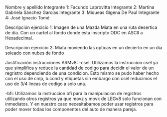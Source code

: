 Nombre y apellido 
Integrante 1: Facundo Laprovitta
Integrante 2: Martina Gabriela Sánchez Garcías
Integrante 3: Miqueas Gigena De Paul
Integrante 4: José Ignacio Tomé


Descripción ejercicio 1: Imagen de una Mazda Miata en una ruta desertica de dia. Con un cartel al fondo donde esta inscripto ODC en ASCII a Hexadecimal.


Descripción ejercicio 2: Miata moviendo las opticas en un decierto en un dia soleado con nubes de fondo


Justificación instrucciones ARMv8:
-csel: Utilizamos la instruccion csel ya que simplifica y reduce la cantidad de codigo para decidir el valor de un regristro dependiendo de una condicion.
       Esto mismo se pudo haber hecho con el uso de cmp, b.cond y etiquetas sin embargo con csel reducimos el uso de 3/4 lineas de codigo a solo una.

-bfi:  Utilizamos la instruccion bfi para la manipulacion de registros utilizando otros registros ya que movz y movk de LEGv8 solo funcionan con inmediatos.
       Y en nuestro caso necesitabamos poder usar registros para poder mover todas los componentes del auto de manera pareja.

